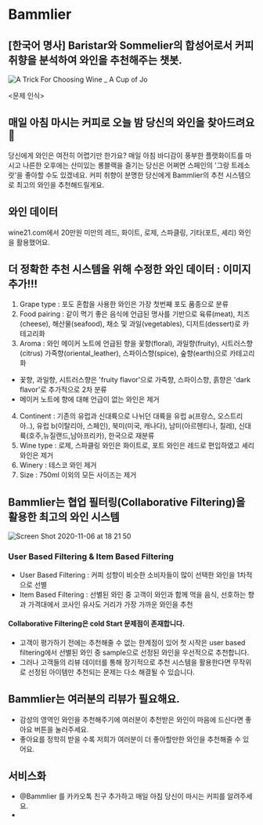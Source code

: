 # Bammlier
## [한국어 명사] Baristar와 Sommelier의 합성어로서 커피 취향을 분석하여 와인을 추천해주는 챗봇.

![A Trick For Choosing Wine _ A Cup of Jo](https://user-images.githubusercontent.com/68367134/98342226-77d8bf80-2053-11eb-8b25-58d33e9093a0.jpeg)

<문제 인식>
## 매일 아침 마시는 커피로 오늘 밤 당신의 와인을 찾아드려요 🍷
당신에게 와인은 여전히 어렵기만 한가요?
매일 아침 바디감이 풍부한 플랫화이트를 마시고 나른한 오후에는 산미있는 롱블랙을 즐기는 당신은 어쩌면 스페인의 '그랑 트레소랏'을 좋아할 수도 있겠네요.
커피 취향이 분명한 당신에게 Bammlier의 추천 시스템으로 최고의 와인을 추천해드릴게요.

## 와인 데이터
wine21.com에서 20만원 미만의 레드, 화이트, 로제, 스파클링, 기타(포트, 셰리) 와인을 활용했어요.

## 더 정확한 추천 시스템을 위해 수정한 와인 데이터 : 이미지 추가!!!
1. Grape type : 포도 혼합을 사용한 와인은 가장 첫번째 포도 품종으로 분류
2. Food pairing : 같이 먹기 좋은 음식에 언급된 명사를 기반으로 육류(meat), 치즈(cheese), 해산물(seafood), 채소 및 과일(vegetables), 디저트(dessert)로 카테고리화 
3. Aroma : 와인 메이커 노트에 언급된 향을 꽃향(floral), 과일향(fruity), 시트러스향(citrus) 가죽향(oriental_leather), 스파이스향(spice), 숲향(earth)으로 카테고리화
  - 꽃향, 과일향, 시트러스향은 'fruity flavor'으로 가죽향, 스파이스향, 흙향은 'dark flavor'로 추가적으로 2차 분류
  - 메이커 노트에 향에 대해 언급이 없는 와인은 제거
4. Continent : 기존의 유럽과 신대륙으로 나뉘던 대륙을 유럽 a(프랑스, 오스트리아..), 유럽 b(이탈리아, 스페인), 북미(미국, 캐나다), 남미(아르헨티나, 칠레), 신대륙(호주,뉴질랜드,남아프리카), 한국으로 재분류
5. Wine type : 로제, 스파클링 와인은 화이트로, 포트 와인은 레드로 편입하였고 셰리 와인은 제거
6. Winery : 테스코 와인 제거
7. Size : 750ml 이외의 모든 사이즈는 제거

## Bammlier는 협업 필터링(Collaborative Filtering)을 활용한 최고의 와인 시스템
![Screen Shot 2020-11-06 at 18 21 50](https://user-images.githubusercontent.com/68367134/98349958-00f4f400-205e-11eb-897a-e5d1edd4523b.png)

### User Based Filtering & Item Based Filtering
- User Based Filtering : 커피 성향이 비슷한 소비자들이 많이 선택한 와인을 1차적으로 선별
- Item Based Filtering : 선별된 와인 중 고객이 와인과 함께 먹을 음식, 선호하는 향과 가격대에서 코사인 유사도 거리가 가장 가까운 와인을 추천

#### Collaborative Filtering은 cold Start 문제점이 존재합니다.
- 고객이 평가하기 전에는 추천해줄 수 없는 한계점이 있어 첫 시작은 user based filtering에서 선별된 와인 중 sample으로 선정된 와인을 우선적으로 추천합니다.
- 그러나 고객들의 리뷰 데이터를 통해 장기적으로 추천 시스템을 활용한다면 무작위로 선정된 아이템만 추천되는 문제는 다소 해결될 수 있습니다.

## Bammlier는 여러분의 리뷰가 필요해요.
- 감성의 영역인 와인을 추천해주기에 여러분이 추천받은 와인이 마음에 드신다면 좋아요 버튼을 눌러주세요. 
- 좋아요를 정학히 받을 수록 저희가 여러분이 더 좋아할만한 와인을 추천해줄 수 있어요.

## 서비스화
- @Bammlier 를 카카오톡 친구 추가하고 매일 아침 당신이 마시는 커피를 알려주세요.
- 








